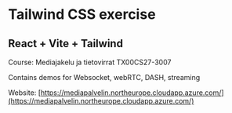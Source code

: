 # Tailwind CSS exercise

## React + Vite + Tailwind

Course: Mediajakelu ja tietovirrat TX00CS27-3007

Contains demos for Websocket, webRTC, DASH, streaming

Website: [https://mediapalvelin.northeurope.cloudapp.azure.com/](https://mediapalvelin.northeurope.cloudapp.azure.com/)
